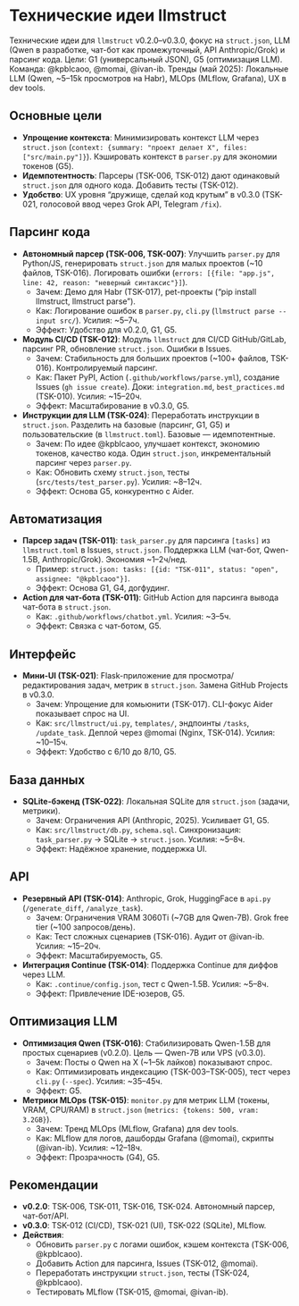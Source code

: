 # Технические идеи llmstruct

Технические идеи для `llmstruct` v0.2.0–v0.3.0, фокус на `struct.json`, LLM (Qwen в разработке, чат-бот как промежуточный, API Anthropic/Grok) и парсинг кода. Цели: G1 (универсальный JSON), G5 (оптимизация LLM). Команда: @kpblcaoo, @momai, @ivan-ib. Тренды (май 2025): Локальные LLM (Qwen, ~5–15k просмотров на Habr), MLOps (MLflow, Grafana), UX в dev tools.

## Основные цели
- **Упрощение контекста**: Минимизировать контекст LLM через `struct.json` (`context: {summary: "проект делает X", files: ["src/main.py"]}`). Кэшировать контекст в `parser.py` для экономии токенов (G5).
- **Идемпотентность**: Парсеры (TSK-006, TSK-012) дают одинаковый `struct.json` для одного кода. Добавить тесты (TSK-012).
- **Удобство**: UX уровня “дружище, сделай код крутым” в v0.3.0 (TSK-021, голосовой ввод через Grok API, Telegram `/fix`).

## Парсинг кода
- **Автономный парсер (TSK-006, TSK-007)**: Улучшить `parser.py` для Python/JS, генерировать `struct.json` для малых проектов (~10 файлов, TSK-016). Логировать ошибки (`errors: [{file: "app.js", line: 42, reason: "неверный синтаксис"}]`).
  - Зачем: Демо для Habr (TSK-017), pet-проекты (“pip install llmstruct, llmstruct parse”).
  - Как: Логирование ошибок в `parser.py`, `cli.py` (`llmstruct parse --input src/`). Усилия: ~5–7ч.
  - Эффект: Удобство для v0.2.0, G1, G5.
- **Модуль CI/CD (TSK-012)**: Модуль `llmstruct` для CI/CD GitHub/GitLab, парсинг PR, обновление `struct.json`. Ошибки в Issues.
  - Зачем: Стабильность для больших проектов (~100+ файлов, TSK-016). Контролируемый парсинг.
  - Как: Пакет PyPI, Action (`.github/workflows/parse.yml`), создание Issues (`gh issue create`). Доки: `integration.md`, `best_practices.md` (TSK-010). Усилия: ~15–20ч.
  - Эффект: Масштабирование в v0.3.0, G5.
- **Инструкции для LLM (TSK-024)**: Переработать инструкции в `struct.json`. Разделить на базовые (парсинг, G1, G5) и пользовательские (в `llmstruct.toml`). Базовые — идемпотентные.
  - Зачем: По идее @kpblcaoo, улучшает контекст, экономию токенов, качество кода. Один `struct.json`, инкрементальный парсинг через `parser.py`.
  - Как: Обновить схему `struct.json`, тесты (`src/tests/test_parser.py`). Усилия: ~8–12ч.
  - Эффект: Основа G5, конкурентно с Aider.

## Автоматизация
- **Парсер задач (TSK-011)**: `task_parser.py` для парсинга `[tasks]` из `llmstruct.toml` в Issues, `struct.json`. Поддержка LLM (чат-бот, Qwen-1.5B, Anthropic/Grok). Экономия ~1–2ч/нед.
  - Пример: `struct.json: tasks: [{id: "TSK-011", status: "open", assignee: "@kpblcaoo"}]`.
  - Эффект: Основа G1, G4, догфудинг.
- **Action для чат-бота (TSK-011)**: GitHub Action для парсинга вывода чат-бота в `struct.json`.
  - Как: `.github/workflows/chatbot.yml`. Усилия: ~3–5ч.
  - Эффект: Связка с чат-ботом, G5.

## Интерфейс
- **Мини-UI (TSK-021)**: Flask-приложение для просмотра/редактирования задач, метрик в `struct.json`. Замена GitHub Projects в v0.3.0.
  - Зачем: Упрощение для комьюнити (TSK-017). CLI-фокус Aider показывает спрос на UI.
  - Как: `src/llmstruct/ui.py`, `templates/`, эндпоинты `/tasks`, `/update_task`. Деплой через @momai (Nginx, TSK-014). Усилия: ~10–15ч.
  - Эффект: Удобство с 6/10 до 8/10, G5.

## База данных
- **SQLite-бэкенд (TSK-022)**: Локальная SQLite для `struct.json` (задачи, метрики).
  - Зачем: Ограничения API (Anthropic, 2025). Усиливает G1, G5.
  - Как: `src/llmstruct/db.py`, `schema.sql`. Синхронизация: `task_parser.py` → SQLite → `struct.json`. Усилия: ~5–8ч.
  - Эффект: Надёжное хранение, поддержка UI.

## API
- **Резервный API (TSK-014)**: Anthropic, Grok, HuggingFace в `api.py` (`/generate_diff`, `/analyze_task`).
  - Зачем: Ограничения VRAM 3060Ti (~7GB для Qwen-7B). Grok free tier (~100 запросов/день).
  - Как: Тест сложных сценариев (TSK-016). Аудит от @ivan-ib. Усилия: ~15–20ч.
  - Эффект: Масштабируемость, G5.
- **Интеграция Continue (TSK-014)**: Поддержка Continue для диффов через LLM.
  - Как: `.continue/config.json`, тест с Qwen-1.5B. Усилия: ~5–8ч.
  - Эффект: Привлечение IDE-юзеров, G5.

## Оптимизация LLM
- **Оптимизация Qwen (TSK-016)**: Стабилизировать Qwen-1.5B для простых сценариев (v0.2.0). Цель — Qwen-7B или VPS (v0.3.0).
  - Зачем: Посты о Qwen на X (~1–5k лайков) показывают спрос.
  - Как: Оптимизировать индексацию (TSK-003–TSK-005), тест через `cli.py` (`--spec`). Усилия: ~35–45ч.
  - Эффект: G5.
- **Метрики MLOps (TSK-015)**: `monitor.py` для метрик LLM (токены, VRAM, CPU/RAM) в `struct.json` (`metrics: {tokens: 500, vram: 3.2GB}`).
  - Зачем: Тренд MLOps (MLflow, Grafana) для dev tools.
  - Как: MLflow для логов, дашборды Grafana (@momai), скрипты (@ivan-ib). Усилия: ~12–18ч.
  - Эффект: Прозрачность (G4), G5.

## Рекомендации
- **v0.2.0**: TSK-006, TSK-011, TSK-016, TSK-024. Автономный парсер, чат-бот/API.
- **v0.3.0**: TSK-012 (CI/CD), TSK-021 (UI), TSK-022 (SQLite), MLflow.
- **Действия**:
  - Обновить `parser.py` с логами ошибок, кэшем контекста (TSK-006, @kpblcaoo).
  - Добавить Action для парсинга, Issues (TSK-012, @momai).
  - Переработать инструкции `struct.json`, тесты (TSK-024, @kpblcaoo).
  - Тестировать MLflow (TSK-015, @momai, @ivan-ib).